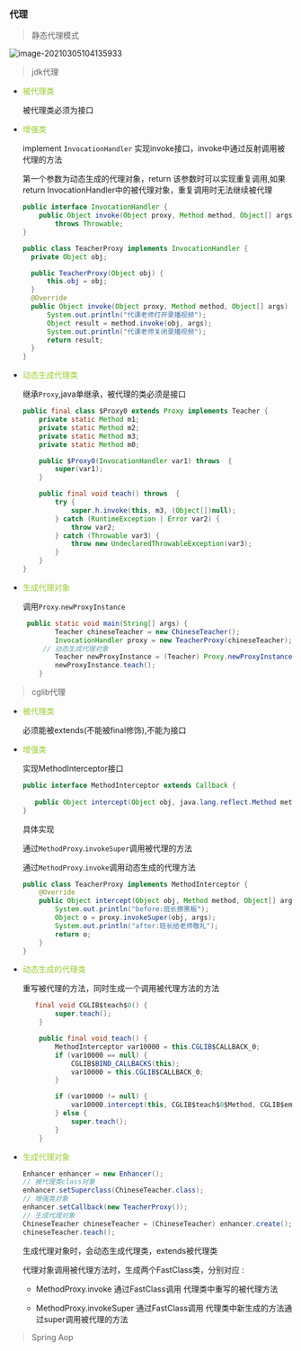 ### 代理

> 静态代理模式

![image-20210305104135933](https://gitee.com/zzz_123456/picgo/raw/main/image/image-20210305104135933.png)

> jdk代理

* <font color=yellowgreen>被代理类</font>

  被代理类必须为接口

* <font color=yellowgreen>增强类</font>

  implement `InvocationHandler` 实现invoke接口，invoke中通过反射调用被代理的方法

  第一个参数为动态生成的代理对象，return 该参数时可以实现重复调用,如果return InvocationHandler中的被代理对象，重复调用时无法继续被代理
  
  ```java
  public interface InvocationHandler {
      public Object invoke(Object proxy, Method method, Object[] args)
          throws Throwable;
  }
  ```
  
  
  
  ```java
  public class TeacherProxy implements InvocationHandler {
    private Object obj;
  
    public TeacherProxy(Object obj) {
        this.obj = obj;
    }
    @Override
    public Object invoke(Object proxy, Method method, Object[] args) throws Throwable {
        System.out.println("代课老师打开录播视频");
        Object result = method.invoke(obj, args);
        System.out.println("代课老师关闭录播视频");
        return result;
    }
  }
  ```


* <font color=yellowgreen>动态生成代理类</font>

  继承`Proxy`,java单继承，被代理的类必须是接口

  ```java
  public final class $Proxy0 extends Proxy implements Teacher {
      private static Method m1;
      private static Method m2;
      private static Method m3;
      private static Method m0;
  
      public $Proxy0(InvocationHandler var1) throws  {
          super(var1);
      }
  
      public final void teach() throws  {
          try {
              super.h.invoke(this, m3, (Object[])null);
          } catch (RuntimeException | Error var2) {
              throw var2;
          } catch (Throwable var3) {
              throw new UndeclaredThrowableException(var3);
          }
      }
  }
  ```

  

* <font color=yellowgreen>生成代理对象</font>

  调用`Proxy`.`newProxyInstance`

  ```java
   public static void main(String[] args) {
          Teacher chineseTeacher = new ChineseTeacher();
          InvocationHandler proxy = new TeacherProxy(chineseTeacher);
       // 动态生成代理对象
          Teacher newProxyInstance = (Teacher) Proxy.newProxyInstance(chineseTeacher.getClass().getClassLoader(), chineseTeacher.getClass().getInterfaces(), proxy);
          newProxyInstance.teach();
      }
  ```

  



> cglib代理

* <font color=yellowgreen>被代理类</font>

  必须能被extends(不能被final修饰),不能为接口

* <font color=yellowgreen>增强类</font>

  实现MethodInterceptor接口

  ```java
  public interface MethodInterceptor extends Callback {
    
     public Object intercept(Object obj, java.lang.reflect.Method method, Object[] args,MethodProxy proxy) throws Throwable;
  }
  ```

  具体实现

  通过`MethodProxy`.`invokeSuper`调用被代理的方法

  通过`MethodProxy`.`invoke`调用动态生成的代理方法

  ```java
  public class TeacherProxy implements MethodInterceptor {
      @Override
      public Object intercept(Object obj, Method method, Object[] args, MethodProxy proxy) throws Throwable {
          System.out.println("before:班长擦黑板");
          Object o = proxy.invokeSuper(obj, args);
          System.out.println("after:班长给老师敬礼");
          return o;
      }
  }
  
  ```

* <font color=yellowgreen>动态生成的代理类</font>

  重写被代理的方法，同时生成一个调用被代理方法的方法

  ```java
     final void CGLIB$teach$0() {
          super.teach();
      }
  
      public final void teach() {
          MethodInterceptor var10000 = this.CGLIB$CALLBACK_0;
          if (var10000 == null) {
              CGLIB$BIND_CALLBACKS(this);
              var10000 = this.CGLIB$CALLBACK_0;
          }
  
          if (var10000 != null) {
              var10000.intercept(this, CGLIB$teach$0$Method, CGLIB$emptyArgs, CGLIB$teach$0$Proxy);
          } else {
              super.teach();
          }
      }
  ```

  

* <font color=yellowgreen>生成代理对象</font>

  ```java
  Enhancer enhancer = new Enhancer();
  // 被代理类class对象
  enhancer.setSuperclass(ChineseTeacher.class);
  // 增强类对象
  enhancer.setCallback(new TeacherProxy());
  // 生成代理对象
  ChineseTeacher chineseTeacher = (ChineseTeacher) enhancer.create();
  chineseTeacher.teach();
  ```

  生成代理对象时，会动态生成代理类，extends被代理类

  代理对象调用被代理方法时，生成两个FastClass类，分别对应 :

  * MethodProxy.invoke 通过FastClass调用 代理类中重写的被代理方法

  * MethodProxy.invokeSuper 通过FastClass调用 代理类中新生成的方法通过super调用被代理的方法

> Spring Aop